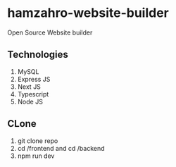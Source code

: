 # hamzahro-website-builder
Open Source Website builder

## Technologies
1. MySQL
4. Express JS
5. Next JS
6. Typescript
7. Node JS

## CLone
1. git clone repo
2. cd /frontend and cd /backend
3. npm run dev

